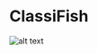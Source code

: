 # ClassiFish

![alt text](hhttps://github.com/aloychow/ClassiFish/blob/main/images/image_1.png?raw=true "Overview")
